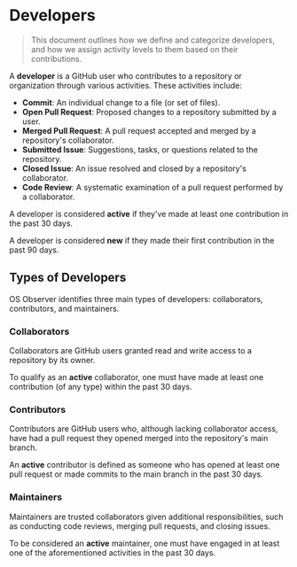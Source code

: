 # Developers

> This document outlines how we define and categorize developers, and how we assign activity levels to them based on their contributions.

A **developer** is a GitHub user who contributes to a repository or organization through various activities. These activities include:

- **Commit**: An individual change to a file (or set of files).
- **Open Pull Request**: Proposed changes to a repository submitted by a user.
- **Merged Pull Request**: A pull request accepted and merged by a repository's collaborator.
- **Submitted Issue**: Suggestions, tasks, or questions related to the repository.
- **Closed Issue**: An issue resolved and closed by a repository's collaborator.
- **Code Review**: A systematic examination of a pull request performed by a collaborator.

A developer is considered **active** if they've made at least one contribution in the past 30 days.

A developer is considered **new** if they made their first contribution in the past 90 days.

## Types of Developers

OS Observer identifies three main types of developers: collaborators, contributors, and maintainers.

### Collaborators

Collaborators are GitHub users granted read and write access to a repository by its owner. 

To qualify as an **active** collaborator, one must have made at least one contribution (of any type) within the past 30 days.

### Contributors

Contributors are GitHub users who, although lacking collaborator access, have had a pull request they opened merged into the repository's main branch.

An **active** contributor is defined as someone who has opened at least one pull request or made commits to the main branch in the past 30 days.

### Maintainers

Maintainers are trusted collaborators given additional responsibilities, such as conducting code reviews, merging pull requests, and closing issues.

To be considered an **active** maintainer, one must have engaged in at least one of the aforementioned activities in the past 30 days.